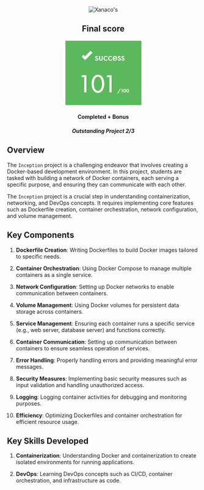 <div align=center>
<img src=https://github.com/Xanaco/42_00_Ressources/blob/main/inception.png alt=Xanaco's 42Project Badge/>
<h2>Final score</h2>
<img src=https://github.com/Xanaco/42_00_Ressources/blob/main/101Grade.png alt=Xanaco's 42Project Score/>
<h4>Completed + Bonus</h4>
<h5>Outstanding Project 2/3</h5>
</div>

## Overview

The `Inception` project is a challenging endeavor that involves creating a Docker-based development environment. In this project, students are tasked with building a network of Docker containers, each serving a specific purpose, and ensuring they can communicate with each other.

The `Inception` project is a crucial step in understanding containerization, networking, and DevOps concepts. It requires implementing core features such as Dockerfile creation, container orchestration, network configuration, and volume management.

## Key Components

1. **Dockerfile Creation**: Writing Dockerfiles to build Docker images tailored to specific needs.

2. **Container Orchestration**: Using Docker Compose to manage multiple containers as a single service.

3. **Network Configuration**: Setting up Docker networks to enable communication between containers.

4. **Volume Management**: Using Docker volumes for persistent data storage across containers.

5. **Service Management**: Ensuring each container runs a specific service (e.g., web server, database server) and functions correctly.

6. **Container Communication**: Setting up communication between containers to ensure seamless operation of services.

7. **Error Handling**: Properly handling errors and providing meaningful error messages.

8. **Security Measures**: Implementing basic security measures such as input validation and handling unauthorized access.

9. **Logging**: Logging container activities for debugging and monitoring purposes.

10. **Efficiency**: Optimizing Dockerfiles and container orchestration for efficient resource usage.

## Key Skills Developed

1. **Containerization**: Understanding Docker and containerization to create isolated environments for running applications.

2. **DevOps**: Learning DevOps concepts such as CI/CD, container orchestration, and infrastructure as code.